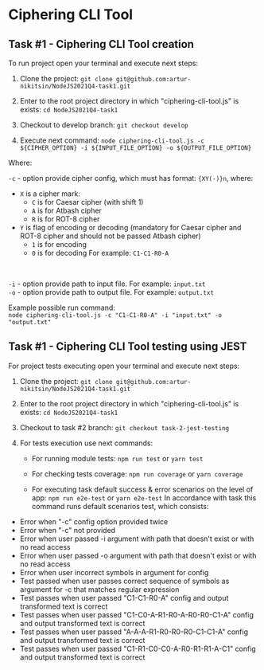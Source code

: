 # Ciphering CLI Tool

## Task #1 - Ciphering CLI Tool creation

To run project open your terminal and execute next steps:

1. Clone the project:
`git clone git@github.com:artur-nikitsin/NodeJS2021Q4-task1.git`

2. Enter to the root project directory in which "ciphering-cli-tool.js" is exists:
`cd NodeJS2021Q4-task1`

3. Checkout to develop branch:
`git checkout develop`

5. Execute next command:
`node ciphering-cli-tool.js -c ${CIPHER_OPTION} -i ${INPUT_FILE_OPTION} -o ${OUTPUT_FILE_OPTION}`

Where:

`-c` - option provide cipher config, which must has format: `{XY(-)}n`, where:
  * `X` is a cipher mark:
    * `C` is for Caesar cipher (with shift 1)
    * `A` is for Atbash cipher
    * `R` is for ROT-8 cipher
  * `Y` is flag of encoding or decoding (mandatory for Caesar cipher and ROT-8 cipher and should not be passed Atbash cipher)
    * `1` is for encoding
    * `0` is for decoding
For example: `C1-C1-R0-A`
<br />

`-i` - option provide path to input file. For example: `input.txt`
<br />
`-o` - option provide path to output file. For example: `output.txt`

Example possible run command:
<br />
`node ciphering-cli-tool.js -c "C1-C1-R0-A" -i "input.txt" -o "output.txt"`

## Task #1 - Ciphering CLI Tool testing using JEST
For project tests executing open your terminal and execute next steps:

1. Clone the project:
   `git clone git@github.com:artur-nikitsin/NodeJS2021Q4-task1.git`

2. Enter to the root project directory in which "ciphering-cli-tool.js" is exists:
   `cd NodeJS2021Q4-task1`

3. Checkout to task #2  branch:
   `git checkout task-2-jest-testing`

4. For tests execution use next commands:
    * For running module tests:
    `npm run test` or `yarn test`
   
    * For checking tests coverage:
        `npm run coverage` or `yarn coverage`

    * For executing task default success & error scenarios on the level of app:
      `npm run e2e-test` or `yarn e2e-test`
    In accordance with task this command runs default scenarios test, which consists:

* Error when "-c" config option provided twice
* Error when "-c" not provided
* Error when user passed -i argument with path that doesn't exist or with no read access
* Error when user passed -o argument with path that doesn't exist or with no read access
* Error when user incorrect symbols in argument for config
* Test passed when user passes correct sequence of symbols as argument for -c that matches regular expression
* Test passes when user passed "C1-C1-R0-A" config and output transformed text is correct
* Test passes when user passed "C1-C0-A-R1-R0-A-R0-R0-C1-A" config and output transformed text is correct
* Test passes when user passed "A-A-A-R1-R0-R0-R0-C1-C1-A" config and output transformed text is correct
* Test passes when user passed "C1-R1-C0-C0-A-R0-R1-R1-A-C1" config and output transformed text is correct

